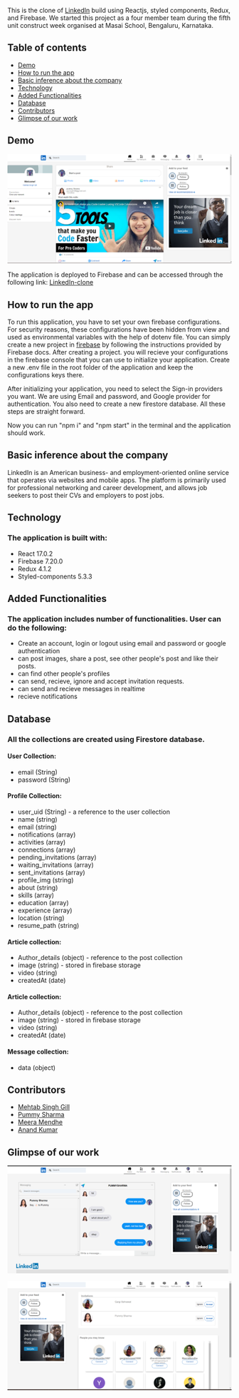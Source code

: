 This is the clone of [LinkedIn](linkedin.com) build using Reactjs, styled components, Redux, and Firebase. We started this project as a four member team during the fifth unit construct week organised at Masai School, Bengaluru, Karnataka. 

## Table of contents

* [Demo](#demo)
* [How to run the app](#how-to-run-the-app)
* [Basic inference about the company](#basic-inference-about-the-company)
* [Technology](#technology)
* [Added Functionalities](#added-functionalities)
* [Database](#database)
* [Contributors](#contributors)
* [Glimpse of our work](#glimpse-of-our-work)

## Demo

![Home-Page](https://github.com/mehtab39/linkedin-clone-project/blob/master/public/images/Home.png)

The application is deployed to Firebase and can be accessed through the following link:
[LinkedIn-clone](https://linkedin-production-app.web.app/)



## How to run the app

To run this application, you have to set your own firebase configurations. For security reasons, these configurations have been hidden from view and used as environmental variables with the help of dotenv file. You can simply create a new project in [firebase](https://console.firebase.google.com/) by following the instructions provided by Firebase docs. After creating a project. you will recieve your configurations in the firebase console that you can use to initialize your application. Create a new .env file in the root folder of the application and keep the configurations keys there.

After initializing your application, you need to select the Sign-in providers you want. We are using Email and password, and Google provider for authentication. You also need to create a new firestore database. All these steps are straight forward. 

Now you can run "npm i" and "npm start" in the terminal and the application should work.


## Basic inference about the company

LinkedIn is an American business- and employment-oriented online service that operates via websites and mobile apps. The platform is primarily used for professional networking and career development, and allows job seekers to post their CVs and employers to post jobs.

## Technology
### The application is built with:

* React 17.0.2
* Firebase 7.20.0
* Redux 4.1.2
* Styled-components 5.3.3


## Added Functionalities

### The application includes number of functionalities. User can do the following:

* Create an account, login or logout using email and password or google authentication
* can post images, share a post, see other people's post and like their posts.
* can find other people's profiles
* can send, recieve, ignore and accept invitation requests.
* can send and recieve messages in realtime 
* recieve notifications



## Database

### All the collections are created using Firestore database.

#### User Collection:
* email (String)
* password (String)

#### Profile Collection:
* user_uid (String) - a reference to the user collection
* name (string)
* email (string)
* notifications (array)
* activities (array)
* connections (array)
* pending_invitations (array)
* waiting_invitations (array)
* sent_invitations (array)
* profile_img (string)
* about (string)
* skills (array)
* education (array)
* experience (array)
* location (string)
* resume_path (string)

#### Article collection:
* Author_details (object) - reference to the post collection
* image (string) - stored in firebase storage
* video (string)
* createdAt (date)

#### Article collection:
* Author_details (object) - reference to the post collection
* image (string) - stored in firebase storage
* video (string)
* createdAt (date)

#### Message collection:
* data (object)


## Contributors

* [Mehtab Singh Gill](https://github.com/mehtab39)
* [Pummy Sharma](https://github.com/pummysh)
* [Meera Mendhe](https://github.com/MeeraMendhe)
* [Anand Kumar](https://github.com/anandKmrSharma)




## Glimpse of our work


![Message](https://github.com/mehtab39/linkedin-clone-project/blob/master/public/images/Message.png)


![Connections](https://github.com/mehtab39/linkedin-clone-project/blob/master/public/images/Connection.png)






